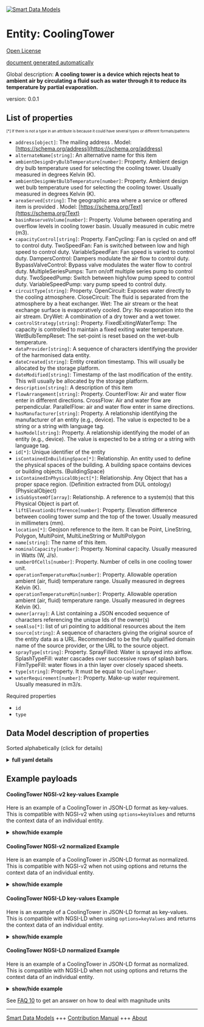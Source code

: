 <!-- 10-Header -->  
[![Smart Data Models](https://smartdatamodels.org/wp-content/uploads/2022/01/SmartDataModels_logo.png "Logo")](https://smartdatamodels.org)  
Entity: CoolingTower  
====================<!-- /10-Header -->  
<!-- 15-License -->  
[Open License](https://github.com/smart-data-models//dataModel.S4BLDG/blob/master/CoolingTower/LICENSE.md)  
[document generated automatically](https://docs.google.com/presentation/d/e/2PACX-1vTs-Ng5dIAwkg91oTTUdt8ua7woBXhPnwavZ0FxgR8BsAI_Ek3C5q97Nd94HS8KhP-r_quD4H0fgyt3/pub?start=false&loop=false&delayms=3000#slide=id.gb715ace035_0_60)  
<!-- /15-License -->  
<!-- 20-Description -->  
Global description: **A cooling tower is a device which rejects heat to ambient air by circulating a fluid such as water through it to reduce its temperature by partial evaporation.**  
version: 0.0.1  
<!-- /20-Description -->  
<!-- 30-PropertiesList -->  

## List of properties  

<sup><sub>[*] If there is not a type in an attribute is because it could have several types or different formats/patterns</sub></sup>  
- `address[object]`: The mailing address  . Model: [https://schema.org/address](https://schema.org/address)- `alternateName[string]`: An alternative name for this item  - `ambientDesignDryBulbTemperature[number]`: Property. Ambient design dry bulb temperature used for selecting the cooling tower. Usually measured in degrees Kelvin (K).  - `ambientDesignWetBulbTemperature[number]`: Property. Ambient design wet bulb temperature used for selecting the cooling tower. Usually measured in degrees Kelvin (K).  - `areaServed[string]`: The geographic area where a service or offered item is provided  . Model: [https://schema.org/Text](https://schema.org/Text)- `basinReserveVolume[number]`: Property. Volume between operating and overflow levels in cooling tower basin. Usually measured in cubic metre (m3).  - `capacityControl[string]`: Property. FanCycling: Fan is cycled on and off to control duty. TwoSpeedFan: Fan is switched between low and high speed to control duty. VariableSpeedFan: Fan speed is varied to control duty. DampersControl: Dampers modulate the air flow to control duty. BypassValveControl: Bypass valve modulates the water flow to control duty. MultipleSeriesPumps: Turn on/off multiple series pump to control duty. TwoSpeedPump: Switch between high/low pump speed to control duty. VariableSpeedPump: vary pump speed to control duty.  - `circuitType[string]`: Property. OpenCircuit: Exposes water directly to the cooling atmosphere. CloseCircuit: The fluid is separated from the atmosphere by a heat exchanger. Wet: The air stream or the heat exchange surface is evaporatively cooled. Dry: No evaporation into the air stream. DryWet: A combination of a dry tower and a wet tower.  - `controlStrategy[string]`: Property. FixedExitingWaterTemp: The capacity is controlled to maintain a fixed exiting water temperature. WetBulbTempReset: The set-point is reset based on the wet-bulb temperature.  - `dataProvider[string]`: A sequence of characters identifying the provider of the harmonised data entity.  - `dateCreated[string]`: Entity creation timestamp. This will usually be allocated by the storage platform.  - `dateModified[string]`: Timestamp of the last modification of the entity. This will usually be allocated by the storage platform.  - `description[string]`: A description of this item  - `flowArrangement[string]`: Property. CounterFlow: Air and water flow enter in different directions. CrossFlow: Air and water flow are perpendicular. ParallelFlow: air and water flow enter in same directions.  - `hasManufacturer[string]`: Property. A relationship identifying the manufacturer of an entity (e.g., device). The value is expected to be a string or a string with language tag.  - `hasModel[string]`: Property. A relationship identifying the model of an entity (e.g., device). The value is expected to be a string or a string with language tag.  - `id[*]`: Unique identifier of the entity  - `isContainedInBuildingSpace[*]`: Relationship. An entity used to define the physical spaces of the building. A building space contains devices or building objects. (BuildingSpace)  - `isContainedInPhysicalObject[*]`: Relationship. Any Object that has a proper space region.  (Definition extracted from DUL ontology) (PhysicalObject)  - `isSubSystemOf[array]`: Relationship. A reference to a system(s) that this Physical Object is part of.  - `liftElevationDifference[number]`: Property. Elevation difference between cooling tower sump and the top of the tower. Usually measured in millimeters (mm).  - `location[*]`: Geojson reference to the item. It can be Point, LineString, Polygon, MultiPoint, MultiLineString or MultiPolygon  - `name[string]`: The name of this item.  - `nominalCapacity[number]`: Property. Nominal capacity. Usually measured in Watts (W, J/s).  - `numberOfCells[number]`: Property. Number of cells in one cooling tower unit.  - `operationTemperatureMax[number]`: Property. Allowable operation ambient (air, fluid) temperature range. Usually measured in degrees Kelvin (K).  - `operationTemperatureMin[number]`: Property. Allowable operation ambient (air, fluid) temperature range. Usually measured in degrees Kelvin (K).  - `owner[array]`: A List containing a JSON encoded sequence of characters referencing the unique Ids of the owner(s)  - `seeAlso[*]`: list of uri pointing to additional resources about the item  - `source[string]`: A sequence of characters giving the original source of the entity data as a URL. Recommended to be the fully qualified domain name of the source provider, or the URL to the source object.  - `sprayType[string]`: Property. SprayFilled: Water is sprayed into airflow. SplashTypeFill: water cascades over successive rows of splash bars. FilmTypeFill: water flows in a thin layer over closely spaced sheets.  - `type[string]`: Property. It must be equal to `CoolingTower`.  - `waterRequirement[number]`: Property. Make-up water requirement. Usually measured in m3/s.  <!-- /30-PropertiesList -->  
<!-- 35-RequiredProperties -->  
Required properties  
- `id`  - `type`  <!-- /35-RequiredProperties -->  
<!-- 40-RequiredProperties -->  
<!-- /40-RequiredProperties -->  
<!-- 50-DataModelHeader -->  
## Data Model description of properties  
Sorted alphabetically (click for details)  
<!-- /50-DataModelHeader -->  
<!-- 60-ModelYaml -->  
<details><summary><strong>full yaml details</strong></summary>    
```yaml  
CoolingTower:    
  description: A cooling tower is a device which rejects heat to ambient air by circulating a fluid such as water through it to reduce its temperature by partial evaporation.    
  properties:    
    address:    
      description: The mailing address    
      properties:    
        addressCountry:    
          description: 'Property. The country. For example, Spain. Model:''https://schema.org/addressCountry'''    
          type: string    
        addressLocality:    
          description: 'Property. The locality in which the street address is, and which is in the region. Model:''https://schema.org/addressLocality'''    
          type: string    
        addressRegion:    
          description: 'Property. The region in which the locality is, and which is in the country. Model:''https://schema.org/addressRegion'''    
          type: string    
        district:    
          description: 'A district is a type of administrative division that, in some countries, is managed by the local government.'    
          type: string    
        postOfficeBoxNumber:    
          description: 'Property. The post office box number for PO box addresses. For example, 03578. Model:''https://schema.org/postOfficeBoxNumber'''    
          type: string    
        postalCode:    
          description: 'Property. The postal code. For example, 24004. Model:''https://schema.org/https://schema.org/postalCode'''    
          type: string    
        streetAddress:    
          description: 'Property. The street address. Model:''https://schema.org/streetAddress'''    
          type: string    
        streetNr:    
          description: Number identifying a specific property on a public street.    
          type: string    
      type: object    
      x-ngsi:    
        model: https://schema.org/address    
        type: Property    
    alternateName:    
      description: An alternative name for this item    
      type: string    
      x-ngsi:    
        type: Property    
    ambientDesignDryBulbTemperature:    
      description: Property. Ambient design dry bulb temperature used for selecting the cooling tower. Usually measured in degrees Kelvin (K).    
      type: number    
      x-ngsi:    
        type: Property    
    ambientDesignWetBulbTemperature:    
      description: Property. Ambient design wet bulb temperature used for selecting the cooling tower. Usually measured in degrees Kelvin (K).    
      type: number    
      x-ngsi:    
        type: Property    
    areaServed:    
      description: The geographic area where a service or offered item is provided    
      type: string    
      x-ngsi:    
        model: https://schema.org/Text    
        type: Property    
    basinReserveVolume:    
      description: Property. Volume between operating and overflow levels in cooling tower basin. Usually measured in cubic metre (m3).    
      type: number    
      x-ngsi:    
        type: Property    
    capacityControl:    
      description: 'Property. FanCycling: Fan is cycled on and off to control duty. TwoSpeedFan: Fan is switched between low and high speed to control duty. VariableSpeedFan: Fan speed is varied to control duty. DampersControl: Dampers modulate the air flow to control duty. BypassValveControl: Bypass valve modulates the water flow to control duty. MultipleSeriesPumps: Turn on/off multiple series pump to control duty. TwoSpeedPump: Switch between high/low pump speed to control duty. VariableSpeedPump: vary pump speed to control duty.'    
      type: string    
      x-ngsi:    
        type: Property    
    circuitType:    
      description: 'Property. OpenCircuit: Exposes water directly to the cooling atmosphere. CloseCircuit: The fluid is separated from the atmosphere by a heat exchanger. Wet: The air stream or the heat exchange surface is evaporatively cooled. Dry: No evaporation into the air stream. DryWet: A combination of a dry tower and a wet tower.'    
      type: string    
      x-ngsi:    
        type: Property    
    controlStrategy:    
      description: 'Property. FixedExitingWaterTemp: The capacity is controlled to maintain a fixed exiting water temperature. WetBulbTempReset: The set-point is reset based on the wet-bulb temperature.'    
      type: string    
      x-ngsi:    
        type: Property    
    dataProvider:    
      description: A sequence of characters identifying the provider of the harmonised data entity.    
      type: string    
      x-ngsi:    
        type: Property    
    dateCreated:    
      description: Entity creation timestamp. This will usually be allocated by the storage platform.    
      format: date-time    
      type: string    
      x-ngsi:    
        type: Property    
    dateModified:    
      description: Timestamp of the last modification of the entity. This will usually be allocated by the storage platform.    
      format: date-time    
      type: string    
      x-ngsi:    
        type: Property    
    description:    
      description: A description of this item    
      type: string    
      x-ngsi:    
        type: Property    
    flowArrangement:    
      description: 'Property. CounterFlow: Air and water flow enter in different directions. CrossFlow: Air and water flow are perpendicular. ParallelFlow: air and water flow enter in same directions.'    
      type: string    
      x-ngsi:    
        type: Property    
    hasManufacturer:    
      description: 'Property. A relationship identifying the manufacturer of an entity (e.g., device). The value is expected to be a string or a string with language tag.'    
      type: string    
      x-ngsi:    
        type: Property    
    hasModel:    
      description: 'Property. A relationship identifying the model of an entity (e.g., device). The value is expected to be a string or a string with language tag.'    
      type: string    
      x-ngsi:    
        type: Property    
    id:    
      anyOf: &coolingtower_-_properties_-_iscontainedinbuildingspace_-_anyof    
        - description: Property. Identifier format of any NGSI entity    
          maxLength: 256    
          minLength: 1    
          pattern: ^[\w\-\.\{\}\$\+\*\[\]`|~^@!,:\\]+$    
          type: string    
        - description: Property. Identifier format of any NGSI entity    
          format: uri    
          type: string    
      description: Unique identifier of the entity    
      x-ngsi:    
        type: Property    
    isContainedInBuildingSpace:    
      anyOf: *coolingtower_-_properties_-_iscontainedinbuildingspace_-_anyof    
      description: Relationship. An entity used to define the physical spaces of the building. A building space contains devices or building objects. (BuildingSpace)    
      x-ngsi:    
        type: Property    
    isContainedInPhysicalObject:    
      anyOf: *coolingtower_-_properties_-_iscontainedinbuildingspace_-_anyof    
      description: Relationship. Any Object that has a proper space region.  (Definition extracted from DUL ontology) (PhysicalObject)    
      x-ngsi:    
        type: Property    
    isSubSystemOf:    
      description: Relationship. A reference to a system(s) that this Physical Object is part of.    
      items:    
        anyOf: *coolingtower_-_properties_-_iscontainedinbuildingspace_-_anyof    
        description: Property. Unique identifier of the entity    
      type: array    
      x-ngsi:    
        type: Relationship    
    liftElevationDifference:    
      description: Property. Elevation difference between cooling tower sump and the top of the tower. Usually measured in millimeters (mm).    
      type: number    
      x-ngsi:    
        type: Property    
    location:    
      description: 'Geojson reference to the item. It can be Point, LineString, Polygon, MultiPoint, MultiLineString or MultiPolygon'    
      oneOf:    
        - description: GeoProperty. Geojson reference to the item. Point    
          properties:    
            bbox:    
              items:    
                type: number    
              minItems: 4    
              type: array    
            coordinates:    
              items:    
                type: number    
              minItems: 2    
              type: array    
            type:    
              enum:    
                - Point    
              type: string    
          required:    
            - type    
            - coordinates    
          title: GeoJSON Point    
          type: object    
        - description: GeoProperty. Geojson reference to the item. LineString    
          properties:    
            bbox:    
              items:    
                type: number    
              minItems: 4    
              type: array    
            coordinates:    
              items:    
                items:    
                  type: number    
                minItems: 2    
                type: array    
              minItems: 2    
              type: array    
            type:    
              enum:    
                - LineString    
              type: string    
          required:    
            - type    
            - coordinates    
          title: GeoJSON LineString    
          type: object    
        - description: GeoProperty. Geojson reference to the item. Polygon    
          properties:    
            bbox:    
              items:    
                type: number    
              minItems: 4    
              type: array    
            coordinates:    
              items:    
                items:    
                  items:    
                    type: number    
                  minItems: 2    
                  type: array    
                minItems: 4    
                type: array    
              type: array    
            type:    
              enum:    
                - Polygon    
              type: string    
          required:    
            - type    
            - coordinates    
          title: GeoJSON Polygon    
          type: object    
        - description: GeoProperty. Geojson reference to the item. MultiPoint    
          properties:    
            bbox:    
              items:    
                type: number    
              minItems: 4    
              type: array    
            coordinates:    
              items:    
                items:    
                  type: number    
                minItems: 2    
                type: array    
              type: array    
            type:    
              enum:    
                - MultiPoint    
              type: string    
          required:    
            - type    
            - coordinates    
          title: GeoJSON MultiPoint    
          type: object    
        - description: GeoProperty. Geojson reference to the item. MultiLineString    
          properties:    
            bbox:    
              items:    
                type: number    
              minItems: 4    
              type: array    
            coordinates:    
              items:    
                items:    
                  items:    
                    type: number    
                  minItems: 2    
                  type: array    
                minItems: 2    
                type: array    
              type: array    
            type:    
              enum:    
                - MultiLineString    
              type: string    
          required:    
            - type    
            - coordinates    
          title: GeoJSON MultiLineString    
          type: object    
        - description: GeoProperty. Geojson reference to the item. MultiLineString    
          properties:    
            bbox:    
              items:    
                type: number    
              minItems: 4    
              type: array    
            coordinates:    
              items:    
                items:    
                  items:    
                    items:    
                      type: number    
                    minItems: 2    
                    type: array    
                  minItems: 4    
                  type: array    
                type: array    
              type: array    
            type:    
              enum:    
                - MultiPolygon    
              type: string    
          required:    
            - type    
            - coordinates    
          title: GeoJSON MultiPolygon    
          type: object    
      x-ngsi:    
        type: GeoProperty    
    name:    
      description: The name of this item.    
      type: string    
      x-ngsi:    
        type: Property    
    nominalCapacity:    
      description: 'Property. Nominal capacity. Usually measured in Watts (W, J/s).'    
      type: number    
      x-ngsi:    
        type: Property    
    numberOfCells:    
      description: Property. Number of cells in one cooling tower unit.    
      type: number    
      x-ngsi:    
        type: Property    
    operationTemperatureMax:    
      description: 'Property. Allowable operation ambient (air, fluid) temperature range. Usually measured in degrees Kelvin (K).'    
      type: number    
      x-ngsi:    
        type: Property    
    operationTemperatureMin:    
      description: 'Property. Allowable operation ambient (air, fluid) temperature range. Usually measured in degrees Kelvin (K).'    
      type: number    
      x-ngsi:    
        type: Property    
    owner:    
      description: A List containing a JSON encoded sequence of characters referencing the unique Ids of the owner(s)    
      items:    
        anyOf: *coolingtower_-_properties_-_iscontainedinbuildingspace_-_anyof    
        description: Property. Unique identifier of the entity    
      type: array    
      x-ngsi:    
        type: Property    
    seeAlso:    
      description: list of uri pointing to additional resources about the item    
      oneOf:    
        - items:    
            format: uri    
            type: string    
          minItems: 1    
          type: array    
        - format: uri    
          type: string    
      x-ngsi:    
        type: Property    
    source:    
      description: 'A sequence of characters giving the original source of the entity data as a URL. Recommended to be the fully qualified domain name of the source provider, or the URL to the source object.'    
      type: string    
      x-ngsi:    
        type: Property    
    sprayType:    
      description: 'Property. SprayFilled: Water is sprayed into airflow. SplashTypeFill: water cascades over successive rows of splash bars. FilmTypeFill: water flows in a thin layer over closely spaced sheets.'    
      type: string    
      x-ngsi:    
        type: Property    
    type:    
      description: Property. It must be equal to `CoolingTower`.    
      enum:    
        - CoolingTower    
      type: string    
      x-ngsi:    
        type: Property    
    waterRequirement:    
      description: Property. Make-up water requirement. Usually measured in m3/s.    
      type: number    
      x-ngsi:    
        type: Property    
  required:    
    - id    
    - type    
  type: object    
  x-derived-from: "https://saref.etsi.org/saref4bldg/v1.1.2/#s4bldg:CoolingTower"    
  x-disclaimer: 'Redistribution and use in source and binary forms, with or without modification, are permitted  provided that the license conditions are met. Copyleft (c) 2022 Contributors to Smart Data Models Program'    
  x-license-url: https://github.com/smart-data-models/dataModel.S4BLDG/blob/master/CoolingTower/LICENSE.md    
  x-model-schema: https://smart-data-models.github.com/dataModel.SAREF4BLDG/CoolingTower/schema.json    
  x-model-tags: SAREF CoolingTower    
  x-version: 0.0.1    
```  
</details>    
<!-- /60-ModelYaml -->  
<!-- 70-MiddleNotes -->  
<!-- /70-MiddleNotes -->  
<!-- 80-Examples -->  
## Example payloads    
#### CoolingTower NGSI-v2 key-values Example    
Here is an example of a CoolingTower in JSON-LD format as key-values. This is compatible with NGSI-v2 when  using `options=keyValues` and returns the context data of an individual entity.  
<details><summary><strong>show/hide example</strong></summary>    
```json  
{  
  "id": "urn:ngsi-ld:CoolingTower:c628d24d-5b25-4b99-838e-35676956d307",  
  "type": "CoolingTower",  
  "ambientDesignDryBulbTemperature": 0.7275209381168831,  
  "ambientDesignWetBulbTemperature": 0.8419497776651206,  
  "basinReserveVolume": 0.9886525691530367,  
  "capacityControl": "Lead",  
  "circuitType": "virtual",  
  "controlStrategy": "Harbors",  
  "flowArrangement": "Extensions",  
  "liftElevationDifference": 0.9337996577856725,  
  "nominalCapacity": 0.8043496896372141,  
  "numberOfCells": 0.03361385186991317,  
  "operationTemperatureMax": 0.7125610456321683,  
  "operationTemperatureMin": 0.3015974804386986,  
  "sprayType": "programming",  
  "waterRequirement": 0.1817597423361893,  
  "isContainedInBuildingSpace": "urn:ngsi-ld:BuildingSpace:6871b1ec-cfce-4a60-83c2-9f07b13d1703",  
  "isContainedInPhysicalObject": "urn:ngsi-ld:PhysicalObject:e2a48930-276e-4972-9283-82fbc22faf85",  
  "isSubSystemOf": [  
    "urn:ngsi-ld:System:aea47887-bc5b-47c3-aeb0-870506d76580",  
    "urn:ngsi-ld:System:2791b628-8fc1-4ec1-91a7-26efbbc892a3",  
    "urn:ngsi-ld:System:c0623c49-ae1f-4772-9323-a94078dbdb86"  
  ],  
  "hasManufacturer": "CoolingTower Company Inc.",  
  "hasModel": "CoolingTower 0.1.2",  
  "dateCreated": "2023-01-26T12:17:43Z",  
  "dateModified": "2023-01-25T16:13:00Z",  
  "source": "Import",  
  "name": "CoolingTower",  
  "alternateName": "CoolingTower type 2",  
  "description": "CoolingTower of limited CoolingTower types",  
  "dataProvider": "IFC file"  
}  
```  
</details>  
#### CoolingTower NGSI-v2 normalized Example    
Here is an example of a CoolingTower in JSON-LD format as normalized. This is compatible with NGSI-v2 when not using options and returns the context data of an individual entity.  
<details><summary><strong>show/hide example</strong></summary>    
```json  
{  
  "id": "urn:ngsi-ld:CoolingTower:7995c5cf-c8c3-4e42-92db-6dd840796eae",  
  "type": "CoolingTower",  
  "ambientDesignDryBulbTemperature": {  
    "type": "Measurement",  
    "value": 0.36789185492213194  
  },  
  "ambientDesignWetBulbTemperature": {  
    "type": "Measurement",  
    "value": 0.1490037569659941  
  },  
  "basinReserveVolume": {  
    "type": "Measurement",  
    "value": 0.9142388286093716  
  },  
  "capacityControl": {  
    "type": "Text",  
    "value": "next-generation"  
  },  
  "circuitType": {  
    "type": "Text",  
    "value": "morph"  
  },  
  "controlStrategy": {  
    "type": "Text",  
    "value": "Concrete"  
  },  
  "flowArrangement": {  
    "type": "Text",  
    "value": "access"  
  },  
  "liftElevationDifference": {  
    "type": "Measurement",  
    "value": 0.6134421322995507  
  },  
  "nominalCapacity": {  
    "type": "Measurement",  
    "value": 0.14285208313177855  
  },  
  "numberOfCells": {  
    "type": "Float",  
    "value": 0.9307947920697038  
  },  
  "operationTemperatureMax": {  
    "type": "Measurement",  
    "value": 0.33271163839338236  
  },  
  "operationTemperatureMin": {  
    "type": "Measurement",  
    "value": 0.8346930607066967  
  },  
  "sprayType": {  
    "type": "Text",  
    "value": "synthesizing"  
  },  
  "waterRequirement": {  
    "type": "Measurement",  
    "value": 0.6749365729986966  
  },  
  "isContainedInBuildingSpace": {  
    "type": "URI",  
    "value": "urn:ngsi-ld:BuildingSpace:e1c9dc03-9887-49df-9577-a24218339c39"  
  },  
  "isContainedInPhysicalObject": {  
    "type": "URI",  
    "value": "urn:ngsi-ld:PhysicalObject:d6e1c0cc-a656-4343-8572-21de93d365ba"  
  },  
  "isSubSystemOf": {  
    "type": "array",  
    "value": [  
      {  
        "type": "URI",  
        "value": "urn:ngsi-ld:System:972d1b4b-ab6d-474c-a742-c75822d6c7b8"  
      },  
      {  
        "type": "URI",  
        "value": "urn:ngsi-ld:System:8c7d509c-66b4-4504-ad2e-d7ec82146ba2"  
      },  
      {  
        "type": "URI",  
        "value": "urn:ngsi-ld:System:42d552ca-9fdd-4838-804e-41f34d6f61f7"  
      }  
    ]  
  },  
  "hasManufacturer": {  
    "type": "Text",  
    "value": "CoolingTower Company Inc."  
  },  
  "hasModel": {  
    "type": "Text",  
    "value": "CoolingTower 0.1.2"  
  },  
  "dateCreated": {  
    "type": "DateTime",  
    "value": "2023-01-25T21:28:15.4871264+01:00"  
  },  
  "dateModified": {  
    "type": "DateTime",  
    "value": "2023-01-26T13:03:39.0857574+01:00"  
  },  
  "source": {  
    "type": "Text",  
    "value": "Import"  
  },  
  "name": {  
    "type": "Text",  
    "value": "CoolingTower"  
  },  
  "alternateName": {  
    "type": "Text",  
    "value": "CoolingTower type 2"  
  },  
  "description": {  
    "type": "Text",  
    "value": "CoolingTower of limited CoolingTower types"  
  },  
  "dataProvider": {  
    "type": "Text",  
    "value": "IFC file"  
  }  
}  
```  
</details>  
#### CoolingTower NGSI-LD key-values Example    
Here is an example of a CoolingTower in JSON-LD format as key-values. This is compatible with NGSI-LD when  using `options=keyValues` and returns the context data of an individual entity.  
<details><summary><strong>show/hide example</strong></summary>    
```json  
{  
  "id": "urn:ngsi-ld:CoolingTower:c628d24d-5b25-4b99-838e-35676956d307",  
  "type": "CoolingTower",  
  "ambientDesignDryBulbTemperature": 0.7275209381168831,  
  "ambientDesignWetBulbTemperature": 0.8419497776651206,  
  "basinReserveVolume": 0.9886525691530367,  
  "capacityControl": "Lead",  
  "circuitType": "virtual",  
  "controlStrategy": "Harbors",  
  "flowArrangement": "Extensions",  
  "liftElevationDifference": 0.9337996577856725,  
  "nominalCapacity": 0.8043496896372141,  
  "numberOfCells": 0.03361385186991317,  
  "operationTemperatureMax": 0.7125610456321683,  
  "operationTemperatureMin": 0.3015974804386986,  
  "sprayType": "programming",  
  "waterRequirement": 0.1817597423361893,  
  "isContainedInBuildingSpace": "urn:ngsi-ld:BuildingSpace:6871b1ec-cfce-4a60-83c2-9f07b13d1703",  
  "isContainedInPhysicalObject": "urn:ngsi-ld:PhysicalObject:e2a48930-276e-4972-9283-82fbc22faf85",  
  "isSubSystemOf": [  
    "urn:ngsi-ld:System:aea47887-bc5b-47c3-aeb0-870506d76580",  
    "urn:ngsi-ld:System:2791b628-8fc1-4ec1-91a7-26efbbc892a3",  
    "urn:ngsi-ld:System:c0623c49-ae1f-4772-9323-a94078dbdb86"  
  ],  
  "hasManufacturer": "CoolingTower Company Inc.",  
  "hasModel": "CoolingTower 0.1.2",  
  "dateCreated": "2023-01-26T12:17:43Z",  
  "dateModified": "2023-01-25T16:13:00Z",  
  "source": "Import",  
  "name": "CoolingTower",  
  "alternateName": "CoolingTower type 2",  
  "description": "CoolingTower of limited CoolingTower types",  
  "dataProvider": "IFC file",  
  "@context": [  
    "https://raw.githubusercontent.com/smart-data-models/dataModel.S4BLDG/master/context.jsonld",  
    "https://uri.etsi.org/ngsi-ld/v1/ngsi-ld-core-context.jsonld"  
  ]  
}  
```  
</details>  
#### CoolingTower NGSI-LD normalized Example    
Here is an example of a CoolingTower in JSON-LD format as normalized. This is compatible with NGSI-LD when not using options and returns the context data of an individual entity.  
<details><summary><strong>show/hide example</strong></summary>    
```json  
{  
  "id": "urn:ngsi-ld:CoolingTower:eb831bd2-82be-42c3-a0c9-a6c0a231e316",  
  "type": "CoolingTower",  
  "ambientDesignDryBulbTemperature": {  
    "type": "Property",  
    "unitCode": "K",  
    "observedAt": "2023-01-26T08:09:09Z",  
    "value": 0.9762464796853121  
  },  
  "ambientDesignWetBulbTemperature": {  
    "type": "Property",  
    "unitCode": "K",  
    "observedAt": "2023-01-25T14:29:40Z",  
    "value": 0.3062794162138128  
  },  
  "basinReserveVolume": {  
    "type": "Property",  
    "unitCode": "m3",  
    "observedAt": "2023-01-26T01:28:50Z",  
    "value": 0.9472477891325785  
  },  
  "capacityControl": {  
    "type": "Property",  
    "value": "input"  
  },  
  "circuitType": {  
    "type": "Property",  
    "value": "Mauritania"  
  },  
  "controlStrategy": {  
    "type": "Property",  
    "value": "Investor"  
  },  
  "flowArrangement": {  
    "type": "Property",  
    "value": "Direct"  
  },  
  "liftElevationDifference": {  
    "type": "Property",  
    "unitCode": "mm",  
    "observedAt": "2023-01-26T02:02:47Z",  
    "value": 0.36539365901818843  
  },  
  "nominalCapacity": {  
    "type": "Property",  
    "unitCode": "J/s",  
    "observedAt": "2023-01-25T22:40:21Z",  
    "value": 0.3624642546775261  
  },  
  "numberOfCells": {  
    "type": "Property",  
    "value": 0.5588013730579288  
  },  
  "operationTemperatureMax": {  
    "type": "Property",  
    "unitCode": "K",  
    "observedAt": "2023-01-25T23:30:50Z",  
    "value": 0.660338038211496  
  },  
  "operationTemperatureMin": {  
    "type": "Property",  
    "unitCode": "K",  
    "observedAt": "2023-01-25T23:56:27Z",  
    "value": 0.0877235060077185  
  },  
  "sprayType": {  
    "type": "Property",  
    "value": "Money Market Account"  
  },  
  "waterRequirement": {  
    "type": "Property",  
    "unitCode": "m3/s",  
    "observedAt": "2023-01-25T16:48:25Z",  
    "value": 0.40722633971933253  
  },  
  "isContainedInBuildingSpace": {  
    "type": "Relationship",  
    "object": "urn:ngsi-ld:BuildingSpace:61ad4f84-a577-49d5-a088-aa301efa4ec6"  
  },  
  "isContainedInPhysicalObject": {  
    "type": "Relationship",  
    "object": "urn:ngsi-ld:PhysicalObject:f02a5bc4-2f87-4ff7-8dd7-fb61243128a1"  
  },  
  "isSubSystemOf": [  
    {  
      "type": "Relationship",  
      "object": "urn:ngsi-ld:System:b9323186-933c-46fd-815f-7f025b04ca80"  
    },  
    {  
      "type": "Relationship",  
      "object": "urn:ngsi-ld:System:1cea31ba-2978-4af2-b717-5c2a98a431b4"  
    },  
    {  
      "type": "Relationship",  
      "object": "urn:ngsi-ld:System:13dbe647-863b-4b1f-b10c-1737310d7c51"  
    }  
  ],  
  "hasManufacturer": {  
    "type": "Property",  
    "value": "CoolingTower Company Inc."  
  },  
  "hasModel": {  
    "type": "Property",  
    "value": "CoolingTower 0.1.2"  
  },  
  "dateCreated": {  
    "type": "Property",  
    "value": "2023-01-25T23:05:59Z"  
  },  
  "dateModified": {  
    "type": "Property",  
    "value": "2023-01-25T18:47:19Z"  
  },  
  "source": {  
    "type": "Property",  
    "value": "Import"  
  },  
  "name": {  
    "type": "Property",  
    "value": "CoolingTower"  
  },  
  "alternateName": {  
    "type": "Property",  
    "value": "CoolingTower type 2"  
  },  
  "description": {  
    "type": "Property",  
    "value": "CoolingTower of limited CoolingTower types"  
  },  
  "dataProvider": {  
    "type": "Property",  
    "value": "IFC file"  
  },  
  "@context": [  
    "https://raw.githubusercontent.com/smart-data-models/dataModel.S4BLDG/master/context.jsonld",  
    "https://uri.etsi.org/ngsi-ld/v1/ngsi-ld-core-context.jsonld"  
  ]  
}  
```  
</details><!-- /80-Examples -->  
<!-- 90-FooterNotes -->  
<!-- /90-FooterNotes -->  
<!-- 95-Units -->  
See [FAQ 10](https://smartdatamodels.org/index.php/faqs/) to get an answer on how to deal with magnitude units  
<!-- /95-Units -->  
<!-- 97-LastFooter -->  
---  
[Smart Data Models](https://smartdatamodels.org) +++ [Contribution Manual](https://bit.ly/contribution_manual) +++ [About](https://bit.ly/Introduction_SDM)<!-- /97-LastFooter -->  
